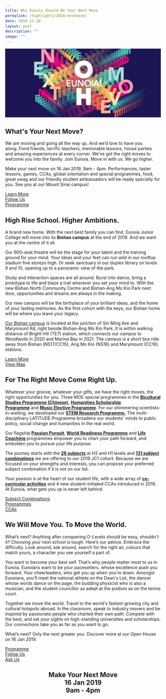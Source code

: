 ```yaml
---
title: Why Eunoia Should Be Your Next Move
permalink: /highlights/2018/nextmove/
date: 2018-11-28
layout: post
description: ""
image: ""
---
```

![](/images/OH2019_Banner3.png)

## What's Your Next Move?

We are moving and going all the way up. And we’d love to have you along. Fond friends, terrific teachers, memorable lessons, house parties and amazing experiences at every corner. We’ve got the right moves to welcome you into the family. Join Eunoia. Move in with us. We go higher.

Make your next move on 16 Jan 2019, 9am - 4pm. Performances, taster lessons, games, CCAs, global orientation and special programmes, food, great swag and our friendly student ambassadors will be ready specially for you. See you at our Mount Sinai campus!

[Learn More](#Move)  
[Follow Us](https://www.instagram.com/eunoiajc)   
[Programme](/highlights/2018/oh2019/)

## High Rise School.  Higher Ambitions.

A brand new home. With the next best family you can find. Eunoia Junior College will move into its **Bishan campus** at the end of 2019. And we want you at the centre of it all.

Our 900-seat theatre will be the stage for your talent and the training ground for your mind. Your ideas and your feet can run wild in our rooftop stadium five storeys high. Or seek sanctuary in our duplex library on levels 9 and 10, opening up to a panoramic view of the park.

Study and interaction spaces are all around. Burst into dance, bring a prototype to life and blaze a trail wherever you set your mind to. With the new Bishan North Community Centre and Bishan-Ang Mo Kio Park next door, opportunities and dreams are always in the making.

Our new campus will be the birthplace of your brilliant ideas, and the home of your lasting memories. As the first cohort with the keys, our Bishan home will be where you leave your legacy.

[Our Bishan campus](https://goo.gl/maps/gwrz2JvoGfw) is located at the junction of Sin Ming Ave and Marymount Rd, right beside Bishan-Ang Mo Kio Park. It is within walking distance of Bright Hill (TE7) station, which connects our campus to Woodlands in 2020 and Marina Bay in 2021. The campus is a short bus ride away from Bishan (NS17/CC15), Ang Mo Kio (NS16) and Marymount (CC16) stations.

[Learn More](https://eunoiajc.moe.edu.sg/about/bishan/)   
[View Map](https://goo.gl/maps/gwrz2JvoGfw)

## For The Right Move Come Right Up.

Whatever your groove, whatever your gifts, we have the right moves, the right opportunities for you. Three MOE special programmes in the [**Bicultural Studies Programme (Chinese)**](/special-programmes/MOE-Special-Programmes/bsp/), [**Humanities Scholarship Programme**](/special-programmes/MOE-Special-Programmes/hsp/) and [**Music Elective Programme**](/special-programmes/MOE-Special-Programmes/mep/). For our shimmering scientists-in-waiting, we developed our [**STEM Research Programme.**](/special-programmes/Special-Programmes/stem/) The multi-disciplinary LATITUDE Programme broadens our students' minds to public policy, social change and humanities in the real world.

Our flagship [**Passion Pursuit**](/flagship-programmes/pp/), [**World Readiness Programme**](/flagship-programmes/wrp/) and [**Life Coaching**](/student-development/life-coaching-programme/) programmes empower you to chart your path forward, and embolden you to pursue your life purpose.

The journey starts with the [**26 subjects**](/academic-subjects/academic-subjects/) at H2 and H1 levels and [**131 subject combinations**](/subject-combinations/) we are offering to our 2019 JC1 cohort. Because we are focused on your strengths and interests, you can propose your preferred subject combination if it is not on our list. 

Your passion is at the heart of our student life, with a wide array of **[co-curricular activities](/culture/Co-Curricular-Activities/cca/)** and 4 new student-initiated CCAs introduced in 2018. At Eunoia, what gets you up is never left behind.

[Subject Combinations](https://eunoiajc.moe.edu.sg/wp-content/uploads/2018/12/EJC-SCOPE-2019.pdf)   
[Programmes](https://eunoiajc.moe.edu.sg/curriculum/)   
[CCAs](https://eunoiajc.moe.edu.sg/culture/cca/)

## We Will Move You. To Move the World.

What’s next? Anything after conquering O-Levels should be easy, shouldn't it? Choosing your next school is tough. Here’s our advice. Embrace the difficulty. Look around, ask around, search for the right air, colours that match yours, a character you see yourself a part of.  

You want to become your best self. That’s why people matter most to us in Eunoia. Eunoians want to be your pacesetters, whose excellence push you forward. Your cheerleaders, who get you up when you’re down. Amongst Eunoians, you'll meet the national athlete on the Dean's List, the dancer whose words dance on the page, the budding physicist who is also a musician, and the student councillor as adept at the podium as on the tennis court. 

Together we move the world. Travel to the world's fastest-growing city and cultural hotspots abroad. In the classroom, speak to industry movers and be inspired by passionate people who charted their own path. Compete with the best, and set your sights on high-standing universities and scholarships. Our connections take you as far as you want to go.

What’s next? Only the next greater you. Discover more at our Open House on 16 Jan 2019.

[Programme](/highlights/2018/oh2019/)   
[Follow Us](https://www.instagram.com/eunoiajc)   
[Ask Us](https://ask.fm/eunoiajc)


<center><h2>Make Your Next Move<br>16 Jan 2019<br>9am - 4pm</h2></center>